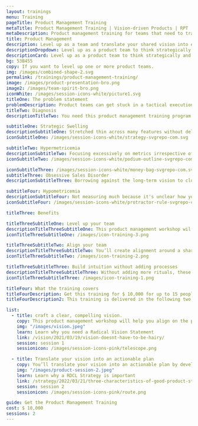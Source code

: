 ```yaml
---
layout: trainings
menu: Training
pageTitle: Product Management Training
metaTitle: Product Management Training | Vision-driven Products | RPT
metaDescription: Product management training for teams that need to translate vision into tangible outcomes. Avoid getting stuck in tactical execution. Book the training!
title: Product Management
description: Level up as a team and translate your shared vision into everyday activities. This training helps product teams avoid getting stuck in tactical execution and helps teams think strategically to create tangible outcomes.
descriptionDropdown: Level up as a product team to think strategically.
descriptionCard: Level up as a product team to think strategically and overcome being perpetually reactive and stuck in tactical execution.
bg: 53B455
copy: If you want to level up one or more product teams.
img: /images/combined-shape-2.svg
permalink: /trainings/product-management-training/
image: /images/product-presentation-bro.png
image2: /images/team-spirit-bro.png
iconWhite: /images/session-icons-white/picture1.svg
titleOne: The problem statement
problemDescription: Product teams can get stuck in a tactical execution mode. You may have gotten good at being Agile, but sprint after sprint you keep optimizing but find that you're just making small iterative changes instead of delivering transformative value.
titleTwo: Diagnosis
descriptionTitleTwo: You need this product management training program if your team is suffering from or at high risk of catching these product diseases

subtitleOne: Strategic Swelling
descriptionSubtitleOne: Stretched thin across many features without delivering anything at a breakthrough level.
iconSubtitleOne: /images/session-icons-white/strategy-svgrepo-com.svg

subtitleTwo: Hypermetricemia
descriptionSubtitleTwo: Focusing excessively on metrics irrespective of whether those are the right ones to measure.
iconSubtitleTwo: /images/session-icons-white/podium-outline-svgrepo-com.svg

iconSubtitleThree: /images/session-icons-white/money-bag-svgrepo-com.svg
subtitleThree: Obsessive Sales Disorder
descriptionSubtitleThree: Borrowing against the long-term vision to close short-term deals.

subtitleFour: Hypometricemia
descriptionSubtitleFour: Not measuring much because it's unclear how you should measure success.
iconSubtitleFour: /images/session-icons-white/protractor-rule-svgrepo-com.svg

titleThree: Benefits

titleThreeSubtitleOne: Level up your team
descriptionTitleThreeSubtitleOne: This product management workshop wil help you and your team level up as a team, rethink your product if you need to.
iconTitleThreeSubtitleOne: /images/icon-training-3.png

titleThreeSubtitleTwo: Align your team
descriptionTitleThreeSubtitleTwo: You’ll create alignment around a shared vision and gain practical tools to spread your influence and rationale for decision-making across the organization.
iconTitleThreeSubtitleTwo: /images/icon-training-2.png

titleThreeSubtitleThree: Build intuition without adding processes
descriptionTitleThreeSubtitleThree: Without adding more rituals, these product workshops will help your team communicate with stakeholders effectively and develop an intuition for making the right product decisions.
iconTitleThreeSubtitleThree: /images/icon-training-1.png

titleFour: What the training covers
titleFourDescription: Get this training for $ 10,000 for up to 15 people for training
titleFourDescription2: This training is delivered in the following two sessions

list:
  - title: craft a clear, compelling vision.
    copy: This product management workshop will help you align on the problem you want to solve, why the status quo is unacceptable, and the world you want to bring about. You’ll learn to use your vision to influence others across your organization and learn a powerful tool for prioritization.
    img: "/images/vision.jpeg"
    learn: Learn why you need a Radical Vision Statement
    link: /vision/2021/03/19/vision-doesnt-have-to-be-hairy/
    session: session 1
    sessionicon: /images/session-icons-pink/telescope.png

  - title: Translate your vision into an actionable plan
    copy: You’ll translate your vision into an actionable plan by developing a RDCL Strategy that is centered on your user and their pain. You’ll then translate your strategy into a set of metrics to measure progress, and learn to harness Lean and Agile techniques for execution with Radical Product Thinking.
    img: "/images/product-session-2.jpeg"
    learn: Learn why a RDCL Strategy is important
    link: /strategy/2022/03/21/three-characteristics-of-good-product-strategy/
    session: session 2
    sessionicon: /images/session-icons-pink/route.png

guide: Get the Product Management Training
cost: $ 10,000
sessions: 2
---
```

